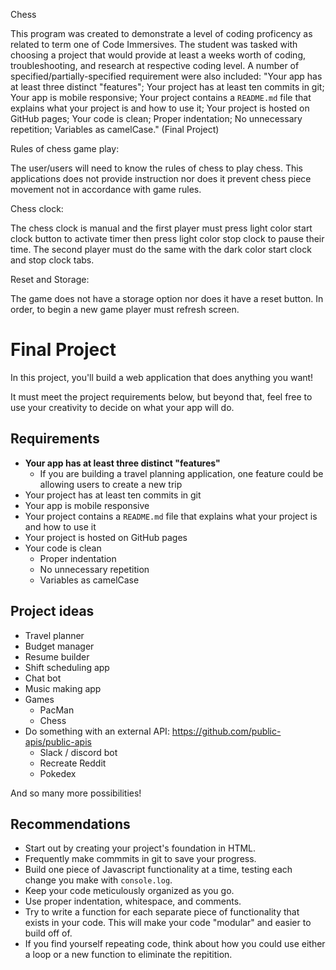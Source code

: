 Chess

This program was created to demonstrate a level of coding proficency as related to term one of Code Immersives.  The student was tasked with choosing a project that 
would provide at least a weeks worth of coding, troubleshooting, and research at respective coding level.  A number of specified/partially-specified requirement were also included: "Your app has at least three distinct "features"; Your project has at least ten commits in git; Your app is mobile responsive; Your project contains a `README.md` file that explains what your project is and how to use it; Your project is hosted on GitHub pages; Your code is clean; Proper indentation; No unnecessary repetition; Variables as camelCase." (Final Project)

Rules of chess game play:

The user/users will need to know the rules of chess to play chess.  This applications does not provide instruction nor does it prevent chess piece movement not in accordance with game rules.  

Chess clock:

The chess clock is manual and the first player must press light color start clock button to activate timer then press light color stop clock to pause their time.  The second player must do the same with the dark color start clock and stop clock tabs.


Reset and Storage:

The game does not have a storage option nor does it have a reset button.  In order, to begin a new game player must refresh screen. 













# Final Project

In this project, you'll build a web application that does anything you want! 

It must meet the project requirements below, but beyond that, feel free to use your creativity to decide on what your app will do.

## Requirements

* **Your app has at least three distinct "features"**
  * If you are building a travel planning application, one feature could be allowing users to create a new trip
* Your project has at least ten commits in git
* Your app is mobile responsive
* Your project contains a `README.md` file that explains what your project is and how to use it
* Your project is hosted on GitHub pages
* Your code is clean
  * Proper indentation
  * No unnecessary repetition
  * Variables as camelCase

## Project ideas

* Travel planner
* Budget manager
* Resume builder
* Shift scheduling app
* Chat bot
* Music making app
* Games
  * PacMan
  * Chess
* Do something with an external API: https://github.com/public-apis/public-apis
  * Slack / discord bot
  * Recreate Reddit
  * Pokedex

And so many more possibilities!

## Recommendations

* Start out by creating your project's foundation in HTML.
* Frequently make commmits in git to save your progress.
* Build one piece of Javascript functionality at a time, testing each change you make with `console.log`. 
* Keep your code meticulously organized as you go. 
* Use proper indentation, whitespace, and comments. 
* Try to write a function for each separate piece of functionality that exists in your code. This will make your code "modular" and easier to build off of.
* If you find yourself repeating code, think about how you could use either a loop or a new function to eliminate the repitition.
